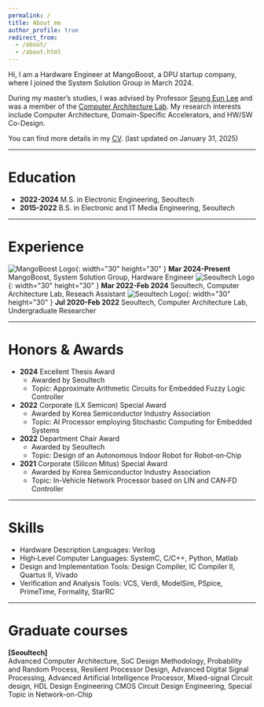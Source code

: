 ```yaml
---
permalink: /
title: About me
author_profile: true
redirect_from: 
  - /about/
  - /about.html
---
```


Hi, I am a Hardware Engineer at MangoBoost, a DPU startup company, where I joined the System Solution Group in March 2024.

During my master’s studies, I was advised by Professor [Seung Eun Lee](https://soc.seoultech.ac.kr/Professor/Professor.html) and was a member of the [Computer Architecture Lab](https://soc.seoultech.ac.kr/).
My research interests include Computer Architecture, Domain-Specific Accelerators, and HW/SW Co-Design.

You can find more details in my [CV](http://yw-ray.github.io/files/cv/YoungwooJeong_CV.pdf). (last updated on January 31, 2025)

------

Education
======
* **2022-2024** M.S. in Electronic Engineering, Seoultech
* **2015-2022** B.S. in Electronic and IT Media Engineering, Seoultech

------

Experience
======
![MangoBoost Logo](http://yw-ray.github.io/files/image/mb_logo.png){: width="30" height="30" } **Mar 2024-Present** MangoBoost, System Solution Group, Hardware Engineer
![Seoultech Logo](http://yw-ray.github.io/files/image/seoultech_logo.png){: width="30" height="30" } **Mar 2022-Feb 2024** Seoultech, Computer Architecture Lab, Reseach Assistant
![Seoultech Logo](http://yw-ray.github.io/files/image/seoultech_logo.png){: width="30" height="30" } **Jul 2020-Feb 2022** Seoultech, Computer Architecture Lab, Undergraduate Researcher

------

Honors & Awards
======
* **2024** Excellent Thesis Award
  * Awarded by Seoultech
  * Topic: Approximate Arithmetic Circuits for Embedded Fuzzy Logic Controller
* **2022** Corporate (LX Semicon) Special Award
  * Awarded by Korea Semiconductor Industry Association
  * Topic: AI Processor employing Stochastic Computing for Embedded Systems
* **2022** Department Chair Award
  * Awarded by Seoultech 
  * Topic: Design of an Autonomous Indoor Robot for Robot‑on‑Chip
* **2021** Corporate (Silicon Mitus) Special Award
  * Awarded by Korea Semiconductor Industry Association
  * Topic: In‑Vehicle Network Processor based on LIN and CAN‑FD Controller

------

Skills
======
* Hardware Description Languages: Verilog
* High‑Level Computer Languages: SystemC, C/C++, Python, Matlab
* Design and Implementation Tools: Design Compiler, IC Compiler II, Quartus II, Vivado
* Verification and Analysis Tools: VCS, Verdi, ModelSim, PSpice, PrimeTime, Formality, StarRC

------

Graduate courses
======

**[Seoultech]**  
Advanced Computer Architecture, SoC Design Methodology, Probability and Random Process, Resilient Processor Design, Advanced Digital Signal Processing, Advanced Artificial Intelligence Processor, Mixed-signal Circuit design, HDL Design Engineering CMOS Circuit Design Engineering, Special Topic in Network-on-Chip

